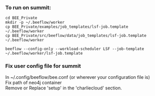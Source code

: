 ### To run on summit:

```
cd BEE_Private
mkdir -p ~/.beeflow/worker
cp BEE_Private/examples/job_templates/lsf-job.template ~/.beeflow/worker
cp BEE_Private/src/beeflow/data/job_templates/lsf-job.template ~/.beeflow/worker

beeflow --config-only --workload-scheduler LSF --job-template ~/.beeflow/worker/lsf-job.template
```
### Fix user config file for summit
In  ~/.config/beeflow/bee.conf (or wherever your configuration file is)  
    Fix path of neo4j container  
    Remove or Replace 'setup' in the 'charliecloud' section.  

